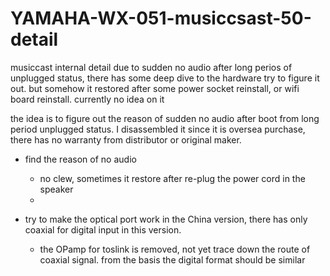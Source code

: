 # YAMAHA-WX-051-musiccsast-50-detail
musiccast internal detail
due to sudden no audio after long perios of unplugged status, there has some deep dive to the hardware try to figure it out. but somehow it restored after some power socket reinstall, or wifi board reinstall. currently no idea on it


the idea is to figure out the reason of sudden no audio after boot from long period unplugged status.
I disassembled it since it is oversea purchase, there has no warranty from distributor or original maker.

- find the reason of no audio
  - no  clew, sometimes it restore after re-plug the power cord in the speaker
  -

- try to make the optical port work in the China version, there has only coaxial for digital input in this version.
  - the OPamp for toslink is removed, not yet trace down the route of coaxial signal. from the basis the digital format should be similar
